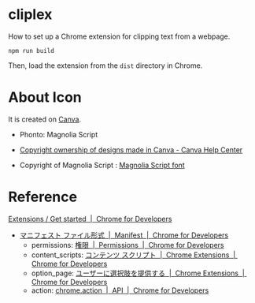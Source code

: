 # cliplex


How to set up a Chrome extension for clipping text from a webpage.
```shell
npm run build
```

Then, load the extension from the `dist` directory in Chrome.

# About Icon

It is created on [Canva](https://www.canva.com/).
- Phonto: Magnolia Script

- [Copyright ownership of designs made in Canva - Canva Help Center](https://www.canva.com/en/help/copyright-design-ownership/)
- Copyright of Magnolia Script :  [Magnolia Script font](https://online-fonts.com/fonts/magnolia-script)


# Reference

[Extensions / Get started  |  Chrome for Developers](https://developer.chrome.com/docs/extensions/get-started)
- [マニフェスト ファイル形式  |  Manifest  |  Chrome for Developers](https://developer.chrome.com/docs/extensions/reference/manifest?hl=ja)
  - permissions: [権限  |  Permissions  |  Chrome for Developers](https://developer.chrome.com/docs/extensions/reference/permissions-list?hl=ja)
  - content_scripts: [コンテンツ スクリプト  |  Chrome Extensions  |  Chrome for Developers](https://developer.chrome.com/docs/extensions/develop/concepts/content-scripts?hl=ja)
  - option_page: [ユーザーに選択肢を提供する  |  Chrome Extensions  |  Chrome for Developers](https://developer.chrome.com/docs/extensions/develop/ui/options-page?hl=ja)
  - action: [chrome.action  |  API  |  Chrome for Developers](https://developer.chrome.com/docs/extensions/reference/api/action?hl=ja)
